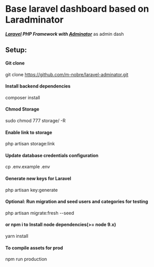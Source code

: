 
  
# Base laravel dashboard based on Laradminator
  
**_[Laravel](https://laravel.com/) PHP Framework with [Adminator](https://github.com/puikinsh/Adminator-admin-dashboard)_** as admin dash

## Setup:

#### Git clone
git clone https://github.com/m-nobre/laravel-adminator.git
#### Install backend dependencies
composer install 
#### Chmod Storage
sudo chmod 777 storage/ -R 
#### Enable link to storage
php artisan storage:link 
#### Update database credentials configuration
cp .env.example .env 
#### Generate new keys for Laravel
php artisan key:generate
#### Optional: Run migration and seed users and categories for testing
php artisan migrate:fresh --seed 
#### or npm i to Install node dependencies(>= node 9.x)
yarn install 
#### To compile assets for prod
npm run production 

```
